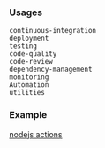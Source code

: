 ### Usages

    continuous-integration
    deployment
    testing
    code-quality
    code-review
    dependency-management
    monitoring
    Automation
    utilities

### Example

[nodejs actions](https://github.com/estruyf/doctor/blob/main/.github/workflows/release.yml#L310)
